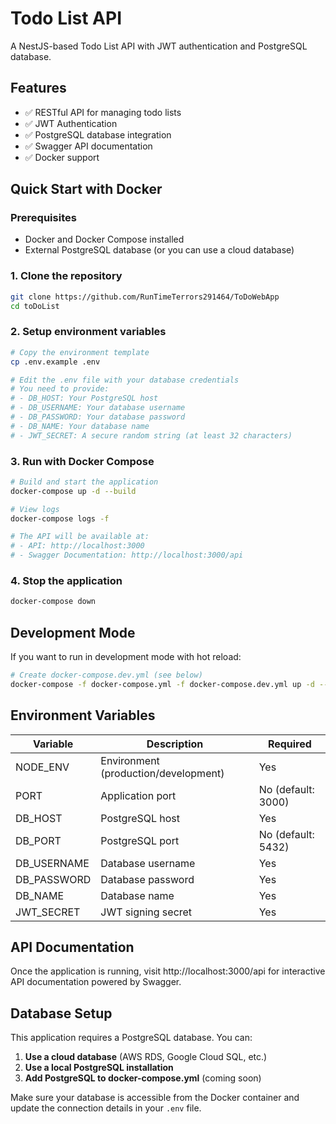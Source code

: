 # Todo List API

A NestJS-based Todo List API with JWT authentication and PostgreSQL database.

## Features

- ✅ RESTful API for managing todo lists
- ✅ JWT Authentication
- ✅ PostgreSQL database integration
- ✅ Swagger API documentation
- ✅ Docker support

## Quick Start with Docker

### Prerequisites
- Docker and Docker Compose installed
- External PostgreSQL database (or you can use a cloud database)

### 1. Clone the repository
```bash
git clone https://github.com/RunTimeTerrors291464/ToDoWebApp
cd toDoList
```

### 2. Setup environment variables
```bash
# Copy the environment template
cp .env.example .env

# Edit the .env file with your database credentials
# You need to provide:
# - DB_HOST: Your PostgreSQL host
# - DB_USERNAME: Your database username  
# - DB_PASSWORD: Your database password
# - DB_NAME: Your database name
# - JWT_SECRET: A secure random string (at least 32 characters)
```

### 3. Run with Docker Compose
```bash
# Build and start the application
docker-compose up -d --build

# View logs
docker-compose logs -f

# The API will be available at:
# - API: http://localhost:3000
# - Swagger Documentation: http://localhost:3000/api
```

### 4. Stop the application
```bash
docker-compose down
```

## Development Mode

If you want to run in development mode with hot reload:

```bash
# Create docker-compose.dev.yml (see below)
docker-compose -f docker-compose.yml -f docker-compose.dev.yml up -d --build
```

## Environment Variables

| Variable | Description | Required |
|----------|-------------|----------|
| NODE_ENV | Environment (production/development) | Yes |
| PORT | Application port | No (default: 3000) |
| DB_HOST | PostgreSQL host | Yes |
| DB_PORT | PostgreSQL port | No (default: 5432) |
| DB_USERNAME | Database username | Yes |
| DB_PASSWORD | Database password | Yes |
| DB_NAME | Database name | Yes |
| JWT_SECRET | JWT signing secret | Yes |

## API Documentation

Once the application is running, visit http://localhost:3000/api for interactive API documentation powered by Swagger.

## Database Setup

This application requires a PostgreSQL database. You can:

1. **Use a cloud database** (AWS RDS, Google Cloud SQL, etc.)
2. **Use a local PostgreSQL installation**
3. **Add PostgreSQL to docker-compose.yml** (coming soon)

Make sure your database is accessible from the Docker container and update the connection details in your `.env` file.